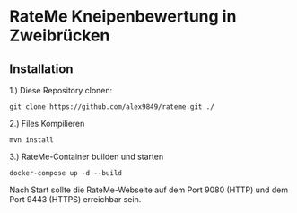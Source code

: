 # RateMe Kneipenbewertung in Zweibrücken

## Installation

1.) Diese Repository clonen:

    git clone https://github.com/alex9849/rateme.git ./

2.) 
Files Kompilieren
    
    mvn install
    
3.)
RateMe-Container builden und starten

    docker-compose up -d --build

Nach Start sollte die RateMe-Webseite auf dem Port 9080 (HTTP) und dem Port 9443 (HTTPS) erreichbar sein.